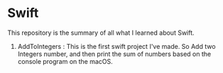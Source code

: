 # Swift
This repository is the summary of all what I learned about Swift.

1. AddToIntegers : This is the first swift project I've made. So Add two Integers number, and then print the sum of numbers based on the console program on the macOS. 
